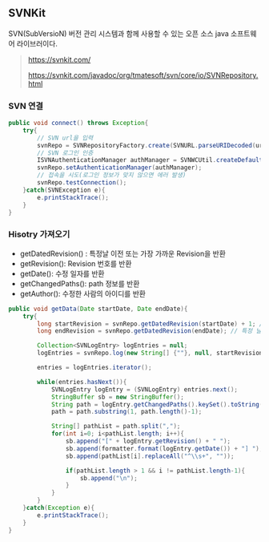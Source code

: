 ## SVNKit

SVN(SubVersioN) 버전 관리 시스템과 함께 사용할 수 있는 오픈 소스 java 소프트웨어 라이브러이다.

> https://svnkit.com/
>
> https://svnkit.com/javadoc/org/tmatesoft/svn/core/io/SVNRepository.html



### SVN 연결

```java
public void connect() throws Exception{
    try{
        // SVN url을 입력
        svnRepo = SVNRepositoryFactory.create(SVNURL.parseURIDecoded(url));
        // SVN 로그인 인증
        ISVNAuthenticationManager authManager = SVNWCUtil.createDefaultAuthenticationManager(id, password);
        svnRepo.setAuthenticationManager(authManager);
        // 접속을 시도(로그인 정보가 맞지 않으면 에러 발생)
        svnRepo.testConnection();		
    }catch(SVNException e){
        e.printStackTrace();
    }	
}
```

### Hisotry 가져오기

- getDatedRevision() : 특정날 이전 또는 가장 가까운 Revision을 반환
- getRevision(): Revision 번호를 반환
- getDate(): 수정 일자를 반환
- getChangedPaths(): path 정보를 반환
- getAuthor(): 수정한 사람의 아이디를 반환

```java
public void getData(Date startDate, Date endDate){
	try{
        long startRevision = svnRepo.getDatedRevision(startDate) + 1; // 특정 날짜 이전 최신  Revision을 가져옴 (+1은 전날 마지막 Revision에 1을 더해서 당일 첫번째 Revision 번호를 만들기 위함)
        long endRevision = svnRepo.getDatedRevision(endDate); // 특정 날짜 이전 최신  Revision을 가져옴

        Collection<SVNLogEntry> logEntries = null;
        logEntries = svnRepo.log(new String[] {""}, null, startRevision, endRevision, true, true);

        entries = logEntries.iterator();

        while(entries.hasNext()){
            SVNLogEntry logEntry = (SVNLogEntry) entries.next();
            StringBuffer sb = new StringBuffer();
            String path = logEntry.getChangedPaths().keySet().toString();
            path = path.substring(1, path.length()-1);

            String[] pathList = path.split(",");
            for(int i=0; i<pathList.length; i++){
                sb.append("[" + logEntry.getRevision() + " ");
                sb.append(formatter.format(logEntry.getDate()) + "] ");
                sb.append(pathList[i].replaceAll("^\\s+", ""));

                if(pathList.length > 1 && i != pathList.length-1){
                    sb.append("\n");
                }
            }			
        }
    }catch(Exception e){
        e.printStackTrace();
    }
}
```
